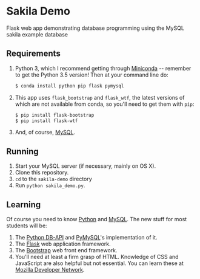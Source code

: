 # Sakila Demo

Flask web app demonstrating database programming using the MySQL sakila example database

## Requirements

1. Python 3, which I recommend getting through [Miniconda](http://conda.pydata.org/miniconda.html) -- remember to get the Python 3.5 version! Then at your command line do:

   ```sh
   $ conda install python pip flask pymysql
   ```

2. This app uses `flask_bootstrap` and `flask_wtf`, the latest versions of which are not available from conda, so you'll need to get them with `pip`:

   ```sh
   $ pip install flask-bootstrap
   $ pip install flask-wtf
   ```

3. And, of course, [MySQL](http://dev.mysql.com/downloads/mysql/).

## Running

1. Start your MySQL server (if necessary, mainly on OS X).
2. Clone this repository.
3. `cd` to the `sakila-demo` directory
4. Run `python sakila_demo.py`.

## Learning

Of course you need to know [Python](https://docs.python.org/3/tutorial/) and [MySQL](http://dev.mysql.com/doc/refman/5.7/en/). The new stuff for most students will be:

1. The [Python DB-API](https://www.python.org/dev/peps/pep-0249/) and [PyMySQL](http://pymysql.readthedocs.io/en/latest/)'s implementation of it.
2. The [Flask](http://flask.pocoo.org/) web application framework.
3. The [Bootstrap](http://getbootstrap.com/) web front end framework.
4. You'll need at least a firm grasp of HTML. Knowledge of CSS and JavaScript are also helpful but not essential. You can learn these at [Mozilla Developer Network](https://developer.mozilla.org/).